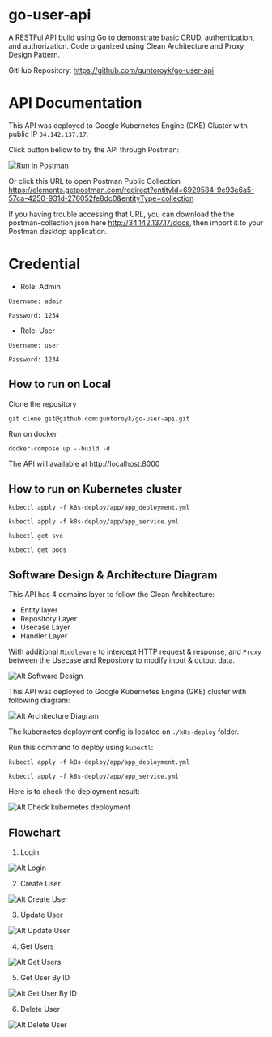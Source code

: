 # go-user-api

A RESTFul API build using Go to demonstrate basic CRUD, authentication, and authorization.
Code organized using Clean Architecture and Proxy Design Pattern.

GitHub Repository: https://github.com/guntoroyk/go-user-api

# API Documentation

This API was deployed to Google Kubernetes Engine (GKE) Cluster with public IP `34.142.137.17`.

Click button bellow to try the API through Postman:

[![Run in Postman](https://run.pstmn.io/button.svg)](<https://app.getpostman.com/run-collection/6929584-9e93e6a5-57ca-4250-931d-276052fe8dc0?action=collection%2Ffork&collection-url=entityId%3D6929584-9e93e6a5-57ca-4250-931d-276052fe8dc0%26entityType%3Dcollection%26workspaceId%3D376ac51e-7371-4129-b917-abb587ed642f#?env%5BGo%20User%20API%20(prod)%5D=W3sia2V5IjoidXJsIiwidmFsdWUiOiIzNC4xNDIuMTM3LjE3IiwiZW5hYmxlZCI6dHJ1ZSwidHlwZSI6ImRlZmF1bHQiLCJzZXNzaW9uVmFsdWUiOiIzNC4xNDIuMTM3LjE3Iiwic2Vzc2lvbkluZGV4IjowfSx7ImtleSI6InRva2VuIiwidmFsdWUiOiIiLCJlbmFibGVkIjp0cnVlLCJ0eXBlIjoiZGVmYXVsdCIsInNlc3Npb25WYWx1ZSI6IiIsInNlc3Npb25JbmRleCI6MX1d>)

Or click this URL to open Postman Public Collection https://elements.getpostman.com/redirect?entityId=6929584-9e93e6a5-57ca-4250-931d-276052fe8dc0&entityType=collection

If you having trouble accessing that URL, you can download the the postman-collection.json here http://34.142.137.17/docs, then import it to your Postman desktop application.

# Credential

- Role: Admin

```
Username: admin

Password: 1234
```

- Role: User

```
Username: user

Password: 1234
```

## How to run on Local

Clone the repository

```
git clone git@github.com:guntoroyk/go-user-api.git
```

Run on docker

```
docker-compose up --build -d
```

The API will available at http://localhost:8000

## How to run on Kubernetes cluster

```
kubectl apply -f k8s-deploy/app/app_deployment.yml

kubectl apply -f k8s-deploy/app/app_service.yml

kubectl get svc

kubectl get pods
```

## Software Design & Architecture Diagram

This API has 4 domains layer to follow the Clean Architecture:

- Entity layer
- Repository Layer
- Usecase Layer
- Handler Layer

With additional `Middleware` to intercept HTTP request & response, and `Proxy` between the Usecase and Repository to modify input & output data.

![Alt Software Design](./docs/software-design-diagram.png?raw=true "Software Design")

This API was deployed to Google Kubernetes Engine (GKE) cluster with following diagram:

![Alt Architecture Diagram](./docs/architecture-diagram.png?raw=true "Architecture Diagram")

The kubernetes deployment config is located on `./k8s-deploy` folder.

Run this command to deploy using `kubectl`:

```
kubectl apply -f k8s-deploy/app/app_deployment.yml

kubectl apply -f k8s-deploy/app/app_service.yml
```

Here is to check the deployment result:

![Alt Check kubernetes deployment](./docs/kubectl-get-svc-get-pods.png?raw=true "gCheck kubernetes deployment")

## Flowchart

1. Login

![Alt Login](./docs/flow-chart-login.png?raw=true "Login")

2. Create User

![Alt Create User](./docs/flow-chart-create-user.png?raw=true "Create User")

3. Update User

![Alt Update User](./docs/flow-chart-update-user.png?raw=true "Update User")

4. Get Users

![Alt Get Users](./docs/flow-chart-get-user.png?raw=true "Get Users")

5. Get User By ID

![Alt Get User By ID](./docs/flow-chart-get-user-by-id.png?raw=true "Get User By ID")

6. Delete User

![Alt Delete User](./docs/flow-chart-delete-user.png?raw=true "Delete User")
